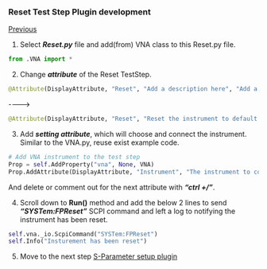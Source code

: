 
### Reset Test Step Plugin development
[Previous](https://csprings.github.io/Code-Repo/)

1.	Select ***Reset.py*** file and add(from) VNA class to this Reset.py file.
```python
from .VNA import *
```
2.	Change ***attribute*** of the Reset TestStep. 
```python
@Attribute(DisplayAttribute, "Reset", "Add a description here", "Add a group name here")
```
---->
```python
@Attribute(DisplayAttribute, "Reset", "Reset the instrument to default setting", "VNA") 
```
3.  Add ***setting attribute***, which will choose and connect the instrument. Similar to the VNA.py, reuse exist example code.
```python
# Add VNA instrument to the test step
Prop = self.AddProperty("vna", None, VNA)
Prop.AddAttribute(DisplayAttribute, "Instrument", "The instrument to connect", "Resources")
```
And delete or comment out for the next attribute with ***“ctrl +/”***.

4.	Scroll down to **Run()** method and add the below 2 lines to send ***“SYSTem:FPReset”*** SCPI command and left a log to notifying the instrument has been reset.
```python
self.vna._io.ScpiCommand("SYSTem:FPReset")
self.Info("Insturement has been reset")
```

5. Move to the next step [S-Parameter setup plugin](https://csprings.github.io/Code-Repo/SParaTest.html)
